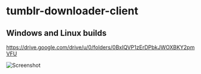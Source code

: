 # tumblr-downloader-client

## Windows and Linux builds
https://drive.google.com/drive/u/0/folders/0BxIQVP1zErDPbkJWOXBKY2pmVFU

![Screenshot](http://i.imgur.com/PrvJz3u.png)
